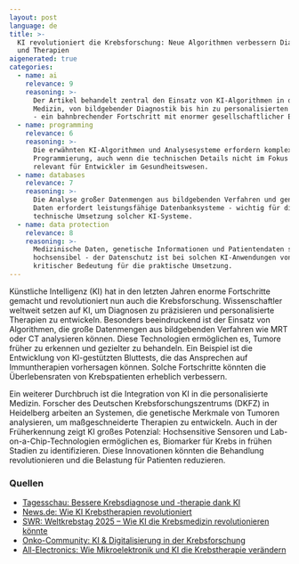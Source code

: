 ```yaml
---
layout: post
language: de
title: >-
  KI revolutioniert die Krebsforschung: Neue Algorithmen verbessern Diagnosen
  und Therapien
aigenerated: true
categories:
  - name: ai
    relevance: 9
    reasoning: >-
      Der Artikel behandelt zentral den Einsatz von KI-Algorithmen in der
      Medizin, von bildgebender Diagnostik bis hin zu personalisierten Therapien
      - ein bahnbrechender Fortschritt mit enormer gesellschaftlicher Bedeutung.
  - name: programming
    relevance: 6
    reasoning: >-
      Die erwähnten KI-Algorithmen und Analysesysteme erfordern komplexe
      Programmierung, auch wenn die technischen Details nicht im Fokus stehen -
      relevant für Entwickler im Gesundheitswesen.
  - name: databases
    relevance: 7
    reasoning: >-
      Die Analyse großer Datenmengen aus bildgebenden Verfahren und genetischen
      Daten erfordert leistungsfähige Datenbanksysteme - wichtig für die
      technische Umsetzung solcher KI-Systeme.
  - name: data protection
    relevance: 8
    reasoning: >-
      Medizinische Daten, genetische Informationen und Patientendaten sind
      hochsensibel - der Datenschutz ist bei solchen KI-Anwendungen von
      kritischer Bedeutung für die praktische Umsetzung.
---
```


Künstliche Intelligenz (KI) hat in den letzten Jahren enorme Fortschritte gemacht und revolutioniert nun auch die Krebsforschung. Wissenschaftler weltweit setzen auf KI, um Diagnosen zu präzisieren und personalisierte Therapien zu entwickeln. Besonders beeindruckend ist der Einsatz von Algorithmen, die große Datenmengen aus bildgebenden Verfahren wie MRT oder CT analysieren können. Diese Technologien ermöglichen es, Tumore früher zu erkennen und gezielter zu behandeln. Ein Beispiel ist die Entwicklung von KI-gestützten Bluttests, die das Ansprechen auf Immuntherapien vorhersagen können. Solche Fortschritte könnten die Überlebensraten von Krebspatienten erheblich verbessern.

<!--more-->

Ein weiterer Durchbruch ist die Integration von KI in die personalisierte Medizin. Forscher des Deutschen Krebsforschungszentrums (DKFZ) in Heidelberg arbeiten an Systemen, die genetische Merkmale von Tumoren analysieren, um maßgeschneiderte Therapien zu entwickeln. Auch in der Früherkennung zeigt KI großes Potenzial: Hochsensitive Sensoren und Lab-on-a-Chip-Technologien ermöglichen es, Biomarker für Krebs in frühen Stadien zu identifizieren. Diese Innovationen könnten die Behandlung revolutionieren und die Belastung für Patienten reduzieren.

### Quellen
- [Tagesschau: Bessere Krebsdiagnose und -therapie dank KI](https://www.tagesschau.de/wissen/forschung/ki-krebsdiagnose-100.html)
- [News.de: Wie KI Krebstherapien revolutioniert](https://www.news.de/gesundheit/858739719/aerzte-stehen-kurz-vor-durchbruch-zukunft-der-krebstherapie-greifbar-erkennung-von-krebs-mit-smartphone-aerzte-sind-optimistisch-gestimmt/1/)
- [SWR: Weltkrebstag 2025 – Wie KI die Krebsmedizin revolutionieren könnte](https://www.swr.de/wissen/wie-ki-die-krebsmedizin-revolutionieren-koennte-100.html)
- [Onko-Community: KI & Digitalisierung in der Krebsforschung](https://onko-community.thieme.de/schwerpunkte/ki-digitalisierung)
- [All-Electronics: Wie Mikroelektronik und KI die Krebstherapie verändern](https://www.all-electronics.de/elektronik-entwicklung/elektronik-und-ki-in-der-krebsforschung-und-behandlung-891.html)
